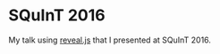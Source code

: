 SQuInT 2016
===========

My talk using [reveal.js](https://github.com/hakimel/reveal.js/) that I
presented at SQuInT 2016.
